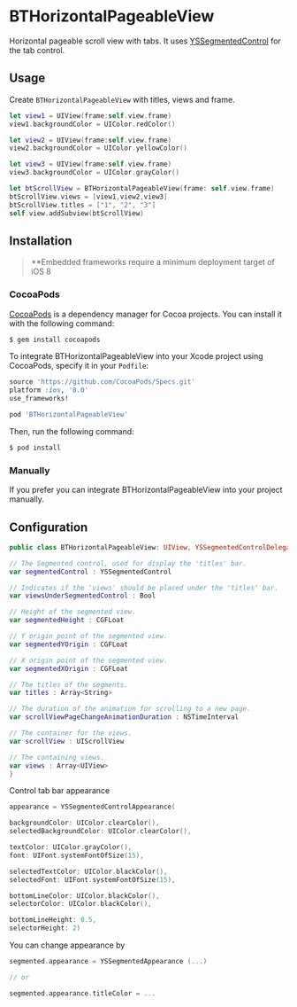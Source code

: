 # BTHorizontalPageableView
Horizontal pageable scroll view with tabs.
It uses [YSSegmentedControl](https://github.com/yemeksepeti/YSSegmentedControl) for the tab control.

## Usage

Create `BTHorizontalPageableView` with titles, views and frame.  

``` swift
let view1 = UIView(frame:self.view.frame)
view1.backgroundColor = UIColor.redColor()

let view2 = UIView(frame:self.view.frame)
view2.backgroundColor = UIColor.yellowColor()

let view3 = UIView(frame:self.view.frame)
view3.backgroundColor = UIColor.grayColor()

let btScrollView = BTHorizontalPageableView(frame: self.view.frame)
btScrollView.views = [view1,view2,view3]
btScrollView.titles = ["1", "2", "3"]
self.view.addSubview(btScrollView)
```

## Installation
> **Embedded frameworks require a minimum deployment target of iOS 8 

### CocoaPods

[CocoaPods](http://cocoapods.org) is a dependency manager for Cocoa projects. You can install it with the following command:

```bash
$ gem install cocoapods
```

To integrate BTHorizontalPageableView into your Xcode project using CocoaPods, specify it in your `Podfile`:

```ruby
source 'https://github.com/CocoaPods/Specs.git'
platform :ios, '8.0'
use_frameworks!

pod 'BTHorizontalPageableView'
```

Then, run the following command:

```bash
$ pod install
```

### Manually

If you prefer you can integrate BTHorizontalPageableView into your project manually.

## Configuration
``` swift
public class BTHorizontalPageableView: UIView, YSSegmentedControlDelegate, UIScrollViewDelegate {

// The Segmented control, used for display the 'titles' bar.
var segmentedControl : YSSegmentedControl

// Indicates if the 'views' should be placed under the 'titles' bar.
var viewsUnderSegmentedControl : Bool

// Height of the segmented view.
var segmentedHeight : CGFLoat

// Y origin point of the segmented view.
var segmentedYOrigin : CGFLoat

// X origin point of the segmented view.
var segmentedXOrigin : CGFLoat

// The titles of the segments.
var titles : Array<String>

// The duration of the animation for scrolling to a new page.
var scrollViewPageChangeAnimationDuration : NSTimeInterval

// The container for the views.
var scrollView : UIScrollView

// The containing views.
var views : Array<UIView>
}
```
Control tab bar appearance
``` swift
appearance = YSSegmentedControlAppearance(

backgroundColor: UIColor.clearColor(),
selectedBackgroundColor: UIColor.clearColor(),

textColor: UIColor.grayColor(),
font: UIFont.systemFontOfSize(15),

selectedTextColor: UIColor.blackColor(),
selectedFont: UIFont.systemFontOfSize(15),

bottomLineColor: UIColor.blackColor(),
selectorColor: UIColor.blackColor(),

bottomLineHeight: 0.5,
selectorHeight: 2)
```

You can change appearance by

``` swift
segmented.appearance = YSSegmentedAppearance (...)

// or

segmented.appearance.titleColor = ...
```